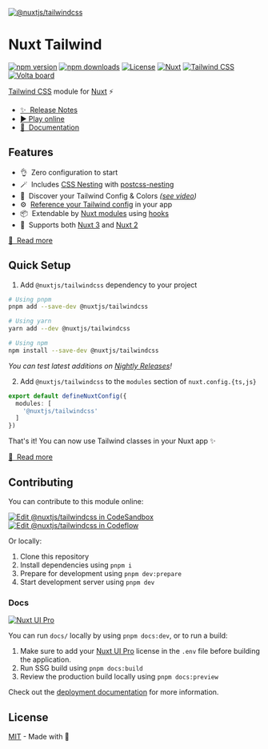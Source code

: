 [![@nuxtjs/tailwindcss](https://tailwindcss.nuxtjs.org/social-card.png)](https://tailwindcss.nuxtjs.org)

# Nuxt Tailwind

[![npm version][npm-version-src]][npm-version-href]
[![npm downloads][npm-downloads-src]][npm-downloads-href]
[![License][license-src]][license-href]
[![Nuxt][nuxt-src]][nuxt-href]
[![Tailwind CSS][tw-src]][tw-href]
[![Volta board][volta-src]][volta-href]

[Tailwind CSS](https://tailwindcss.com) module for [Nuxt](https://nuxt.com) ⚡️

- [✨ &nbsp;Release Notes](https://github.com/nuxt-modules/tailwindcss/releases)
- [▶️ Play online](https://stackblitz.com/github/nuxt-modules/tailwindcss)
- [📖 &nbsp;Documentation](https://tailwindcss.nuxtjs.org)

## Features

- 👌&nbsp; Zero configuration to start
- 🪄&nbsp; Includes [CSS Nesting](https://drafts.csswg.org/css-nesting-1/) with [postcss-nesting](https://github.com/csstools/postcss-nesting)
- 🎨&nbsp; Discover your Tailwind Config & Colors *([see video](https://tailwindcss.nuxtjs.org/tailwind/viewer))*
- ⚙️&nbsp; [Reference your Tailwind config](https://tailwindcss.nuxtjs.org/tailwind/config/#referencing-in-the-application) in your app
- 📦&nbsp; Extendable by [Nuxt modules](https://nuxt.com/modules) using [hooks](https://tailwindcss.nuxtjs.org/tailwind/config#hooks)
- 🚀&nbsp; Supports both [Nuxt 3](https://nuxt.com) and [Nuxt 2](https://v2.nuxt.com/)

[📖 &nbsp;Read more](https://tailwindcss.nuxtjs.org)

## Quick Setup

1. Add `@nuxtjs/tailwindcss` dependency to your project

```bash
# Using pnpm
pnpm add --save-dev @nuxtjs/tailwindcss

# Using yarn
yarn add --dev @nuxtjs/tailwindcss

# Using npm
npm install --save-dev @nuxtjs/tailwindcss
```

*You can test latest additions on [Nightly Releases](https://tailwindcss.nuxtjs.org/getting-started/setup#nightly-releases)!*

2. Add `@nuxtjs/tailwindcss` to the `modules` section of `nuxt.config.{ts,js}`

```ts
export default defineNuxtConfig({
  modules: [
    '@nuxtjs/tailwindcss'
  ]
})
```

That's it! You can now use Tailwind classes in your Nuxt app ✨

[📖 &nbsp;Read more](https://tailwindcss.nuxtjs.org/getting-started/setup)

## Contributing

You can contribute to this module online:

[![Edit @nuxtjs/tailwindcss in CodeSandbox](https://codesandbox.io/static/img/play-codesandbox.svg)](https://codesandbox.io/s/github/nuxt-modules/tailwindcss/tree/main/?fontsize=14&hidenavigation=1&theme=dark)
[![Edit @nuxtjs/tailwindcss in Codeflow](https://developer.stackblitz.com/img/open_in_codeflow.svg)](https://pr.new/nuxt-modules/tailwindcss)

Or locally:

1. Clone this repository
2. Install dependencies using `pnpm i`
3. Prepare for development using `pnpm dev:prepare`
4. Start development server using `pnpm dev`

### Docs
[![Nuxt UI Pro](https://img.shields.io/badge/Made%20with-Nuxt%20UI%20Pro-00DC82?logo=nuxt.js&labelColor=020420)](https://ui.nuxt.com/pro)

You can run `docs/` locally by using `pnpm docs:dev`, or to run a build:

1. Make sure to add your [Nuxt UI Pro](https://ui.nuxt.com/pro) license in the `.env` file before building the application.
2. Run SSG build using `pnpm docs:build`
3. Review the production build locally using `pnpm docs:preview`

Check out the [deployment documentation](https://nuxt.com/docs/getting-started/deployment) for more information.

## License

[MIT](./LICENSE) - Made with 💚

<!-- Badges -->
[npm-version-src]: https://img.shields.io/npm/v/@nuxtjs/tailwindcss/latest.svg?style=flat&colorA=18181B&colorB=28CF8D
[npm-version-href]: https://npmjs.com/package/@nuxtjs/tailwindcss

[npm-downloads-src]: https://img.shields.io/npm/dm/@nuxtjs/tailwindcss.svg?style=flat&colorA=18181B&colorB=28CF8D
[npm-downloads-href]: https://npmjs.com/package/@nuxtjs/tailwindcss

[license-src]: https://img.shields.io/npm/l/@nuxtjs/tailwindcss.svg?style=flat&colorA=18181B&colorB=28CF8D
[license-href]: https://npmjs.com/package/@nuxtjs/tailwindcss

[nuxt-src]: https://img.shields.io/badge/Nuxt-18181B?&logo=nuxt.js
[nuxt-href]: https://nuxt.com

[tw-src]: https://img.shields.io/badge/tailwindcss-0F172A?&logo=tailwindcss
[tw-href]: https://tailwindcss.com

[volta-src]: https://user-images.githubusercontent.com/904724/209143798-32345f6c-3cf8-4e06-9659-f4ace4a6acde.svg
[volta-href]: https://volta.net/nuxt-modules/tailwindcss?utm_source=nuxt_tailwind_readme

